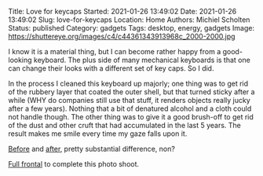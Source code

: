 Title: Love for keycaps
Started: 2021-01-26 13:49:02
Date: 2021-01-26 13:49:02
Slug: love-for-keycaps
Location: Home
Authors: Michiel Scholten
Status: published
Category: gadgets
Tags: desktop, energy, gadgets
Image: https://shuttereye.org/images/c4/c44361343913968c_2000-2000.jpg

I know it is a material thing, but I can become rather happy from a good-looking keyboard. The plus side of many mechanical keyboards is that one can change their looks with a different set of key caps. So I did.

In the process I cleaned this keyboard up majorly; one thing was to get rid of the rubbery layer that coated the outer shell, but that turned sticky after a while (WHY do companies still use that stuff, it renders objects really jucky after a few years). Nothing that a bit of denatured alcohol and a cloth could not handle though. The other thing was to give it a good brush-off to get rid of the dust and other cruft that had accumulated in the last 5 years. The result makes me smile every time my gaze falls upon it.

[Before](https://shuttereye.org/home/tech/PXL_20210125_195942715.jpg/view/) and [after](https://shuttereye.org/home/tech/PXL_20210126_073748928.jpg/view/), pretty substantial difference, non?

[Full frontal](https://shuttereye.org/home/tech/PXL_20210125_212625201-01.jpeg/view/) to complete this photo shoot.
